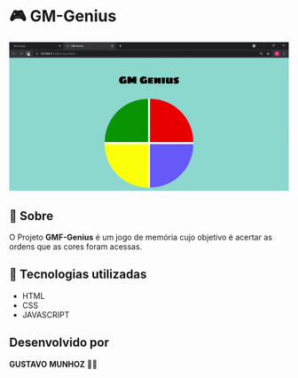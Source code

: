 # 🎮 GM-Genius
  <img src="./img/GM Genius.gif.gif" width = 1200px> 


  

  ## 📑 Sobre 
 O Projeto **GMF-Genius** é um jogo de memória cujo objetivo é acertar as ordens que as cores foram acessas.

## 🚀 Tecnologias utilizadas 
  - HTML
  - CSS
  - JAVASCRIPT

## Desenvolvido por 
 **GUSTAVO**  **MUNHOZ** 👨‍💻 
